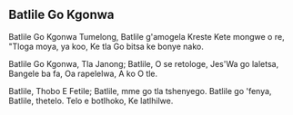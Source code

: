 ## Batlile Go Kgonwa

Batlile Go Kgonwa Tumelong,
Batlile g'amogela Kreste
Kete mongwe o re, "Tloga moya, ya koo,
Ke tla Go bitsa ke bonye nako.

Batlile Go Kgonwa, Tla Janong;
Batlile, O se retologe,
Jes'Wa go laletsa, Bangele ba fa,
Oa rapelelwa, A ko O tle.

Batlile, Thobo E Fetile;
Batlile, mme go tla tshenyego.
Batlile go 'fenya, Batlile, thetelo.
Telo e botlhoko, Ke latlhilwe.

